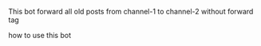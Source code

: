 This  bot forward all old posts from channel-1 to channel-2 without forward tag 


how to use this bot 

